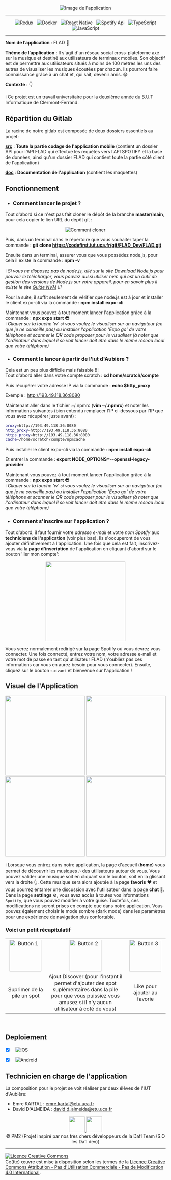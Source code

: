 <div align = center>

![Image de l'application](doc/Images/Banner_App.png)

</div>

<div align = center>

---

&nbsp; ![Redux](https://img.shields.io/badge/Redux-593D88?style=for-the-badge&logo=redux&logoColor=white)
&nbsp; ![Docker](https://img.shields.io/badge/Docker-2496ED.svg?style=for-the-badge&logo=Docker&logoColor=white)
&nbsp; ![React Native](https://img.shields.io/badge/React_Native-20232A?style=for-the-badge&logo=react&logoColor=61DAFB)
&nbsp; ![Spotify Api](https://img.shields.io/badge/Spotify-1ED760?&style=for-the-badge&logo=spotify&logoColor=white)
&nbsp; ![TypeScript](https://img.shields.io/badge/TypeScript-000?style=for-the-badge&logo=typescript&logoColor=white&color=blue)
&nbsp; ![JavaScript](https://img.shields.io/badge/JavaScript-000?style=for-the-badge&logo=javascript&logoColor=white&color=yellow)

---

</div>

**Nom de l’application** : FLAD :musical_note:
</br>

**Thème de l’application** :  Il s'agit d'un réseau social cross-plateforme axé sur la musique et destiné aux utilisateurs de terminaux mobiles. Son objectif est de permettre aux utilisateurs situés à moins de 100 mètres les uns des autres de visualiser les musiques écoutées par chacun. Ils pourront faire connaissance grâce à un chat et, qui sait, devenir amis. :grin:
</br>

**Contexte** : 👇
</br>

:information_source: Ce projet est un travail universitaire pour la deuxième année du B.U.T Informatique de Clermont-Ferrand. 

## Répartition du Gitlab

La racine de notre gitlab est composée de deux dossiers essentiels au projet:

[**src**](src) : **Toute la partie codage de l'application mobile** (contient un dossier API pour l'API FLAD qui effectue les requêtes vers l'API SPOTIFY et la base de données, ainsi qu'un dossier FLAD qui contient toute la partie côté client de l'application)

[**doc**](doc) : **Documentation de l'application** (contient les maquettes)

## Fonctionnement

- ### Comment lancer le projet ? 

Tout d'abord si ce n'est pas fait cloner le dépôt de la branche **master/main**, pour cela copier le lien URL du dépôt git :

<div align = center>

![Comment cloner](doc/Images/HowToClone.png)

</div>

Puis, dans un terminal dans le répertoire que vous souhaiter taper la commande : **git clone https://codefirst.iut.uca.fr/git/FLAD_Dev/FLAD.git**

Ensuite dans un terminal, assurer vous que vous possédez node.js, pour cela il existe la commande : **npm -v**


:information_source: *Si vous ne disposez pas de node.js, allé sur le site [Download Node.js](https://nodejs.org/en/download/) pour pouvoir le télécharger, vous pouvez aussi utiliser nvm qui est un outil de gestion des versions de Node.js sur votre appareil, pour en savoir plus il existe le site [Guide NVM](https://www.freecodecamp.org/news/node-version-manager-nvm-install-guide/) !!!*
<br>

Pour la suite, il suffit seulement de vérifier que node.js est à jour et installer le client expo-cli via la commande : **npm install expo-cli** 

Maintenant vous pouvez à tout moment lancer l'application grâce à la commande : **npx expo start :sunglasses:**
<br>
:information_source: *Cliquer sur la touche 'w' si vous voulez le visualiser sur un navigateur (ce que je ne conseille pas) ou installer l'application 'Expo go' de votre téléphone et scanner le QR code proposer pour le visualiser (à noter que l'ordinateur dans lequel il se voit lancer doit être dans le même réseau local que votre téléphone)*

- ### Comment le lancer à partir de l'iut d'Aubière ?

Cela est un peu plus difficile mais faisable !!!
<br>
Tout d'abord aller dans votre compte scratch : **cd home/scratch/compte**

Puis récupérer votre adresse IP via la commande : **echo $http_proxy**

Exemple : http://193.49.118.36:8080

Maintenant aller dans le fichier ~/.npmrc (**vim ~/.npmrc**) et noter les informations suivantes (bien entendu remplacer l'IP ci-dessous par l'IP que vous avez récupérer juste avant) :

``` bash
proxy=http://193.49.118.36:8080
http_proxy=http://193.49.118.36:8080
https_proxy=http://193.49.118.36:8080
cache=/home/scratch/compte/npmcache
```

Puis installer le client expo-cli via la commande : **npm install expo-cli**

Et entrer la commande : **export NODE_OPTIONS=--openssl-legacy-provider**

Maintenant vous pouvez à tout moment lancer l'application grâce à la commande : **npx expo start :sunglasses:**
<br>
:information_source: *Cliquer sur la touche 'w' si vous voulez le visualiser sur un navigateur (ce que je ne conseille pas) ou installer l'application 'Expo go' de votre téléphone et scanner le QR code proposer pour le visualiser (à noter que l'ordinateur dans lequel il se voit lancer doit être dans le même réseau local que votre téléphone)*

- ### Comment s'inscrire sur l'application ? 

Tout d'abord, il faut fournir votre *adresse e-mail* et votre *nom Spotify* aux **techniciens de l'application** (voir plus bas). Ils s'occuperont de vous ajouter définitivement à l'application. Une fois que cela est fait, inscrivez-vous via la **page d'inscription** de l'application en cliquant d'abord sur le bouton 'lier mon compte':

<div align = center>

<img src="doc/Images/Real_RegisterPage.png" width="250" >

</div>


Vous serez normalement redirigé sur la page Spotify où vous devrez vous connecter. Une fois connecté, entrez votre nom, votre adresse e-mail et votre mot de passe en tant qu'utilisateur FLAD (n'oubliez pas ces informations car vous en aurez besoin pour vous connecter). Ensuite, cliquez sur le bouton ```suivant``` et bienvenue sur l'application !

## Visuel de l'Application

<div align = center>

<img src="doc/Images/Real_HomePage.png" width="250" >
<img src="doc/Images/Real_FavoritePage.png" width="250" >
<img src="doc/Images/Real_ConversationPage.png" width="250" >
<img src="doc/Images/Real_SettingPage.png" width="250" >

</div>

:information_source: Lorsque vous entrez dans notre application, la page d'accueil (**home**) vous permet de découvrir les musiques :notes: des utilisateurs autour de vous. Vous pouvez valider une musique soit en cliquant sur le bouton, soit en la glissant vers la droite :point_up_2:. Cette musique sera alors ajoutée à la page **favoris** :heart: et vous pourrez entamer une discussion avec l'utilisateur dans la page **chat** :speech_balloon:. 
<br/>
Dans la page **settings** ⚙️, vous avez accès à toutes vos informations ```Spotify```, que vous pouvez modifier à votre guise. Toutefois, ces modifications ne seront prises en compte que dans notre application. Vous pouvez également choisir le mode sombre (dark mode) dans les paramètres pour une expérience de navigation plus confortable.
<br/>
### Voici un petit récapitulatif 
<div align="center">
  <table>
    <tr>
      <td align="center"><img src="doc/Images/DisLike_Img.png" alt="Button 1" width="100" height="100"></td>
      <td align="center"><img src="doc/Images/Discovery_Img.png" alt="Button 2" width="100" height="100"></td>
      <td align="center"><img src="doc/Images/Like_Img.png" alt="Button 3" width="100" height="100"></td>
    </tr>
    <tr>
      <td align="center">Suprimer de la pile un spot</td>
      <td align="center">Ajout Discover (pour l'instant il permet d'ajouter des spot suplémentaires dans la pile pour que vous puissiez vous amusez si il n'y aucun utilisateur à coté de vous)</td>
      <td align="center">Like pour ajouter au favorie</td>
    </tr>
  </table>
</div>
<br/>


## Deploiement
- [x] &nbsp; ![IOS](https://img.shields.io/badge/IOS-000?style=for-the-badge&logo=apple&logoColor=black&color=white)
- [x] &nbsp; ![Android](https://img.shields.io/badge/Android-000?style=for-the-badge&logo=android&logoColor=white&color=green)


## Technicien en charge de l'application

La composition pour le projet se voit réaliser par deux élèves de l'IUT d'Aubière:
<br>
- Emre KARTAL : emre.kartal@etu.uca.fr
- David D'ALMEIDA : david.d_almeida@etu.uca.fr

<div align="center">
<a href = "https://codefirst.iut.uca.fr/git/emre.kartal">
<img src="https://codefirst.iut.uca.fr/git/avatars/402cf312e853192f42c0135a888725c2?size=870" width="50" >
</a>
<a href = "https://codefirst.iut.uca.fr/git/david.d_almeida">
<img src="https://codefirst.iut.uca.fr/git/avatars/0f8eaaad1e26d3de644ca522eccaea7c?size=870" width="50" >
</a>
</div>

<div align = center>
© PM2 (Projet inspiré par nos très chers développeurs de la Dafl Team (S.O les Dafl dev))
</div>

<hr>

<a rel="license" href="http://creativecommons.org/licenses/by-nc-nd/4.0/"><img alt="Licence Creative Commons" style="border-width:0" src="https://i.creativecommons.org/l/by-nc-nd/4.0/88x31.png" /></a><br />Ce(tte) œuvre est mise à disposition selon les termes de la <a rel="license" href="http://creativecommons.org/licenses/by-nc-nd/4.0/">Licence Creative Commons Attribution - Pas d&#39;Utilisation Commerciale - Pas de Modification 4.0 International</a>.
